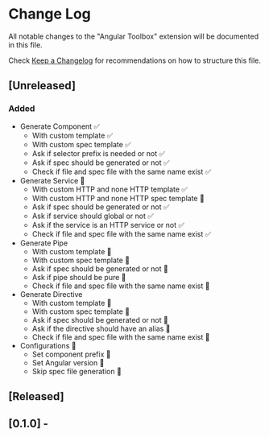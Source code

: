 # Change Log

All notable changes to the "Angular Toolbox" extension will be documented in this file.

Check [Keep a Changelog](http://keepachangelog.com/) for recommendations on how to structure this file.

## [Unreleased]

### Added

- Generate Component ✅
  - With custom template ✅
  - With custom spec template ✅
  - Ask if selector prefix is needed or not ✅
  - Ask if spec should be generated or not ✅
  - Check if file and spec file with the same name exist ✅
- Generate Service 🔄
  - With custom HTTP and none HTTP template ✅
  - With custom HTTP and none HTTP spec template 🔄
  - Ask if spec should be generated or not ✅
  - Ask if service should global or not ✅
  - Ask if the service is an HTTP service or not ✅
  - Check if file and spec file with the same name exist ✅
- Generate Pipe
  - With custom template 🔄
  - With custom spec template 🔄
  - Ask if spec should be generated or not 🔄
  - Ask if pipe should be pure 🔄
  - Check if file and spec file with the same name exist 🔄
- Generate Directive
  - With custom template 🔄
  - With custom spec template 🔄
  - Ask if spec should be generated or not 🔄
  - Ask if the directive should have an alias 🔄
  - Check if file and spec file with the same name exist 🔄
- Configurations 🔄
  - Set component prefix 🔄
  - Set Angular version 🔄
  - Skip spec file generation 🔄

## [Released]

## [0.1.0] -
